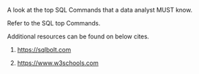 A look at the top SQL Commands that a data analyst MUST know.

Refer to the SQL top Commands.

Additional resources can be found on below cites.

1. https://sqlbolt.com

2. https://www.w3schools.com